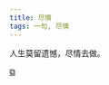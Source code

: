 ```yaml
---
title: 尽情
tags: 一句, 尽情
---
```


人生莫留遗憾，尽情去做。

[&#x29c9;](https://en.wikipedia.org/wiki/Avril_Haines)